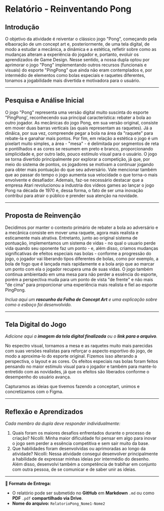 # Relatório - Reinventando Pong

## Introdução  
O objetivo da atividade é reiventar o clássico jogo "Pong", começando pela elbaoração de um concept art e, posteriormente, de uma tela digital, de modo a estudar a mecânica, a dinâmica e a estética, refletir sobre como as mudanças alteram a experiência do jogador e, portanto, evoluir os aprendizados de Game Design. Nesse sentido, a nossa dupla optou por aprimorar o jogo "Pong" implementando outros recursos (funcionais e visuais) do esporte "PingPong" que ainda não eram contemplados e, por intermédio de elementos como bolas especiais e raquetes diferentes, tonamos a jogabilidade mais divertida e motivadora para o usuário.
 
---

## Pesquisa e Análise Inicial  
O jogo "Pong" representa uma versão digital muito suscinta do esporte "PingPong', reconhecendo sua principal característica: rebater a bola ao outro jogador. As mecânicas do jogo Pong, em sua versão original, consiste em mover duas barras verticais (as quais representam as raquetes). Já a dinâica, por sua vez, compreende pegar a bola na área da "raquete" para rebate-la e ganahar mais pontos. Por fim, em relação a estética o jogo é um pixelart muito simples, a área - "mesa" - é delimitada por segmentos de reta e pontilhados e as cores se resumem em preto e branco, proporcionando simplicidade e, por outro lado, pouco estímulo visual para o usuário. 
O jogo se torna divertido principalmente por explorar a competição, já que, por meio do sistema de pontos, os jogadores se motivam a continuar jogando para obter mais pontuação do que seu adversário. Vale mencionar também que ao passar do tempo o jogo aumenta sua velocidade o que torna-o mais envolvente e desafiador.
Ademais, faz-se necessário destacar que a empresa Atari revolucionou a industria dos vídeos games ao lançar o jogo Pong na década de 1970 e, dessa forma, o fato de ser uma inovação contribui para atrair o público e prender sua atenção na novidade.

---

## Proposta de Reinvenção  
Decidimos por manter o contexto primário de rebater a bola ao adversário e a mecânica consiste em mover uma raquete, agora mais realista e esticamente mais atrativa. Entretanto, junto ao original sistema de pontuação, implementamos um sistema de vidas - no qual o usuario perde vida quando seu oponente faz um ponto - e, além disso, criamos mudanças significativas de efeitos especiais nas bolas - conforme a progressão do jogo, o jogador vai liberando tipos diferentes de bolas, como por exemplo, a bola de fogo que é lançada mais rapidamente e a bola anjo que ao marcar um ponto com ela o jogador recupera uma de suas vidas. O jogo também continua ambientado em uma mesa para não perder a essência do esporte, porém a perspectiva muda para um ponto de vista "de frente" e não mais "de cima" para proporcionar uma experiência mais realista e fiel ao esporte PingPong. 

*Inclua aqui um **rascunho da Folha de Concept Art** e uma explicação sobre como o esboço foi desenvolvido.*

---

## Tela Digital do Jogo  
*Adicione aqui a **imagem da tela digital finalizada** ou o **link para o arquivo**.*  

No espectro visual, tornamos a mesa e as raquetes muito mais parecidas com suas versões realistas para reforçar o aspecto esportivo do jogo, de modo a aproxima-lo do esporte original. Fizemos isso alterando a perspectiva, o layout e as cores. 
Os efeitos especiais nas bolas foram feitos pensando no maior estímulo visual para o jogador e também para mante-lo entretido com as novidades, já que os efeitos são liberados conforme o desempenho do usuário avança. 

Capturamos as ideias que tivemos fazendo a conceptart, unimos e concretizamos com o Figma.

---

## Reflexão e Aprendizados  
*Cada membro da dupla deve responder individualmente:*  

1. Quais foram os maiores desafios enfrentados durante o processo de criação?
   Nicolli: Minha maior dificuldade foi pensar em algo para inovar o jogo sem perder a essência competitiva e sem sair muito da base. 
2. Que habilidades foram desenvolvidas ou aprimoradas ao longo da atividade?
   Nicolli: Nessa atividade consegui desenvolver principalmente a habilidade de expressar minhas ideias por intermédio do desenho. Além disso, desenvolvi também a competência de trablhar em conjunto com outra pessoa, de se comunicar e de saber unir as ideias. 

---

**📝 Formato de Entrega:**  
- O relatório pode ser submetido no **GitHub** em **Markdown** `.md` ou como **PDF** `.pdf` **compartilhado via Drive**.  
- **Nome do arquivo:** `RelatorioPong_Nome1-Nome2`  
